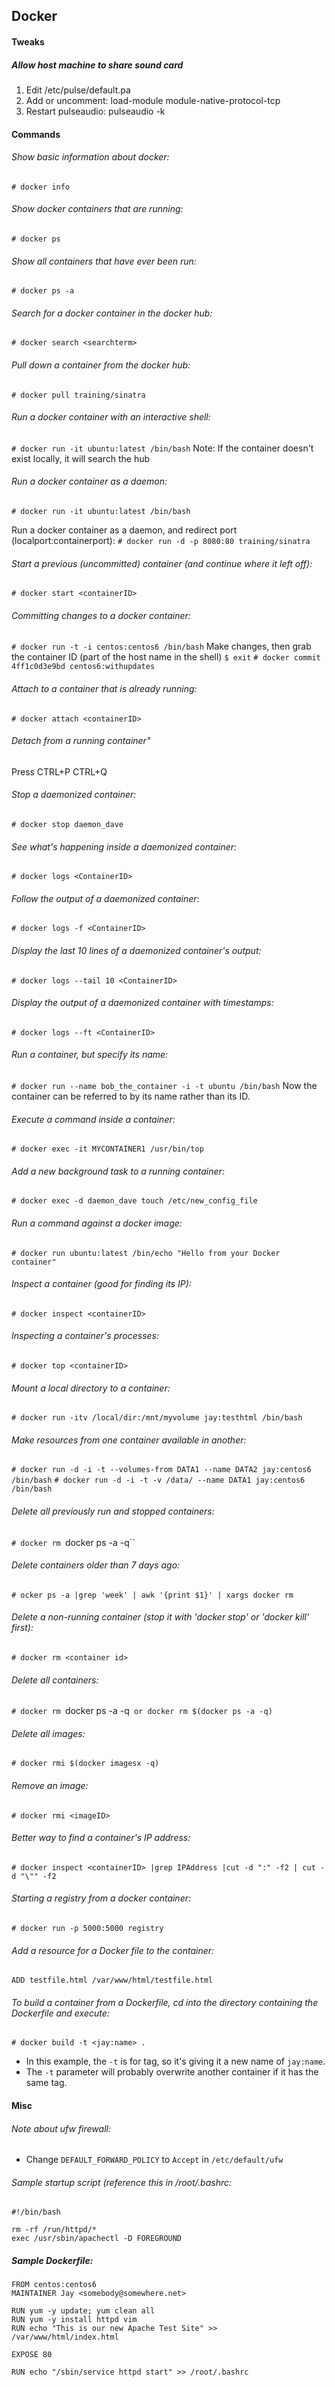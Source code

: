 ## Docker

#### Tweaks
##### Allow host machine to share sound card
1. Edit /etc/pulse/default.pa
2. Add or uncomment: load-module module-native-protocol-tcp
3. Restart pulseaudio: pulseaudio -k

#### Commands
###### Show basic information about docker:
  `# docker info`

###### Show docker containers that are running:
  `# docker ps`

###### Show all containers that have ever been run:
  `# docker ps -a`

###### Search for a docker container in the docker hub:
  `# docker search <searchterm>`

###### Pull down a container from the docker hub:
  `# docker pull training/sinatra`

###### Run a docker container with an interactive shell:
  `# docker run -it ubuntu:latest /bin/bash`
    Note: If the container doesn't exist locally, it will search the hub

###### Run a docker container as a daemon:
  `# docker run -it ubuntu:latest /bin/bash`

Run a docker container as a daemon, and redirect port (localport:containerport):
  `# docker run -d -p 8080:80 training/sinatra`

###### Start a previous (uncommitted) container (and continue where it left off):
  `# docker start <containerID>`

###### Committing changes to a docker container:
  `# docker run -t -i centos:centos6 /bin/bash`
  Make changes, then grab the container ID (part of the host name in the shell)
  `$ exit`
  `# docker commit 4ff1c0d3e9bd centos6:withupdates`

###### Attach to a container that is already running:
  `# docker attach <containerID>`

###### Detach from a running container"
  Press CTRL+P CTRL+Q

###### Stop a daemonized container:
  `# docker stop daemon_dave`

###### See what's happening inside a daemonized container:
  `# docker logs <ContainerID>`

###### Follow the output of a daemonized container:
  `# docker logs -f <ContainerID>`

###### Display the last 10 lines of a daemonized container's output:
  `# docker logs --tail 10 <ContainerID>`

###### Display the output of a daemonized container with timestamps:
  `# docker logs --ft <ContainerID>`

###### Run a container, but specify its name:
  `# docker run --name bob_the_container -i -t ubuntu /bin/bash`
  Now the container can be referred to by its name rather than its ID.

###### Execute a command inside a container:
  `# docker exec -it MYCONTAINER1 /usr/bin/top`

###### Add a new background task to a running container:
  `# docker exec -d daemon_dave touch /etc/new_config_file`

###### Run a command against a docker image:
  `# docker run ubuntu:latest /bin/echo "Hello from your Docker container"`

###### Inspect a container (good for finding its IP):
  `# docker inspect <containerID>`

###### Inspecting a container's processes:
  `# docker top <containerID>`

###### Mount a local directory to a container:
  `# docker run -itv /local/dir:/mnt/myvolume jay:testhtml /bin/bash`

###### Make resources from one container available in another:
  `# docker run -d -i -t --volumes-from DATA1 --name DATA2 jay:centos6 /bin/bash`
  `# docker run -d -i -t -v /data/ --name DATA1 jay:centos6 /bin/bash`

###### Delete all previously run and stopped containers:
  `# docker rm `docker ps -a -q``

###### Delete containers older than 7 days ago:
  `# ocker ps -a |grep 'week' | awk '{print $1}' | xargs docker rm`

###### Delete a non-running container (stop it with 'docker stop' or 'docker kill' first):
  `# docker rm <container id>`

###### Delete all containers:
  `# docker rm `docker ps -a -q` or docker rm $(docker ps -a -q)`

###### Delete all images:
 `# docker rmi $(docker imagesx -q)`

###### Remove an image:
  `# docker rmi <imageID>`

###### Better way to find a container's IP address:
  `# docker inspect <containerID> |grep IPAddress |cut -d ":" -f2 | cut -d "\"" -f2`

###### Starting a registry from a docker container:
  `# docker run -p 5000:5000 registry`

###### Add a resource for a Docker file to the container:
  `ADD testfile.html /var/www/html/testfile.html`

###### To build a container from a Dockerfile, cd into the directory containing the Dockerfile and execute:
  `# docker build -t <jay:name> .`
* In this example, the `-t` is for tag, so it's giving it a new name of `jay:name`.
* The `-t` parameter will probably overwrite another container if it has the same tag.

#### Misc
###### Note about ufw firewall:
  * Change `DEFAULT_FORWARD_POLICY` to `Accept` in `/etc/default/ufw`

###### Sample startup script (reference this in /root/.bashrc:
    #!/bin/bash

    rm -rf /run/httpd/*
    exec /usr/sbin/apachectl -D FOREGROUND


##### Sample Dockerfile:
    FROM centos:centos6
    MAINTAINER Jay <somebody@somewhere.net>

    RUN yum -y update; yum clean all
    RUN yum -y install httpd vim
    RUN echo "This is our new Apache Test Site" >> /var/www/html/index.html

    EXPOSE 80

    RUN echo "/sbin/service httpd start" >> /root/.bashrc
